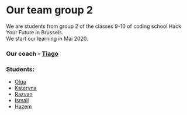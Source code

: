 # Our team group 2

We are students from group 2 of the classes 9-10 of coding school Hack Your Future in Brussels.  
We start our learning in Mai 2020.

### Our coach - [Tiago](./Tiago.md)

### Students:
- [Olga](./Olga.md)
- [Kateryna](./Kateryna.md)
- [Razvan](./Razvan.md)
- [Ismail](./Ismail.md)
- [Hazem](./Hazem.md)